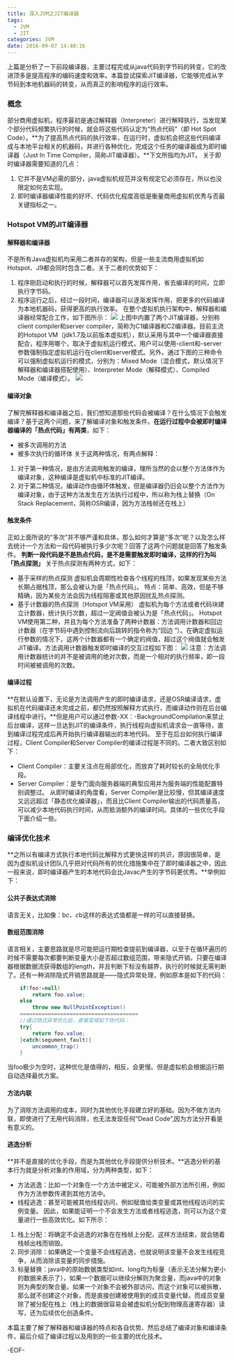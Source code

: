 ```yaml
---
title: 深入JVM之JIT编译器
tags:
  - JVM
  - JIT
categories: JVM
date: 2016-09-07 14:40:16
---
```

上篇是分析了一下前段编译器，主要过程完成从java代码到字节码的转变，它的改进顶多是提高程序的编码速度和效率。本篇尝试探索JIT编译器，它能够完成从字节码到本地机器码的转变，从而真正的影响程序的运行效率。
### 概念
部分商用虚拟机，程序最初是通过解释器（Interpreter）进行解释执行，当发现某个部分代码频繁执行的时候，就会将这些代码认定为“热点代码”（即 Hot Spot Code）。**为了提高热点代码的执行效率，在运行时，虚拟机会把这些代码编译成与本地平台相关的机器码，并进行各种优化，完成这个任务的编译器成为即时编译器（Just In Time Compiler，简称JIT编译器）。**下文所指均为JIT。
关于即时编译器需要知道的几点：
1. 它并不是VM必需的部分，java虚拟机规范并没有规定它必须存在，所以也没限定如何去实现。
2. 即时编译器编译性能的好坏、代码优化程度高低是衡量商用虚拟机优秀与否最关键指标之一。

### Hotspot VM的JIT编译器
#### 解释器和编译器
不是所有Java虚拟机均采用二者并存的架构，但是一些主流商用虚拟机如Hotspot、J9都会同时包含二者。关于二者的优势如下：
1. 程序刚启动和执行的时候，解释器可以首先发挥作用，省去编译的时间，立即执行字节码。
2. 程序运行之后，经过一段时间，编译器可以逐渐发挥作用，把更多的代码编译为本地机器码，获得更高的执行效率。
在整个虚拟机执行架构中，解释器和编译器经常配合工作，如下图所示：
![](http://img.blog.csdn.net/20151105003122855)
上图中内置了两个JIT编译器，分别称client compiler和server compiler，简称为C1编译器和C2编译器。目前主流的Hotspot VM（jdk1.7及以前版本虚拟机），默认采用与其中一个编译器直接配合，程序用哪个，取决于虚拟机运行模式，用户可以使用-client和-server参数强制指定虚拟机运行在client和server模式。另外，通过下图的三种命令可以强制虚拟机运行的模式，分别为：Mixed Mode（混合模式，默认情况下解释器和编译器搭配使用）、Interpreter Mode（解释模式）、Compiled Mode（编译模式）。
![](http://oaewlsdmg.bkt.clouddn.com/image/jpg/QQ%E6%88%AA%E5%9B%BE20160907155152.png)

#### 编译对象
了解完解释器和编译器之后，我们想知道那些代码会被编译？在什么情况下会触发编译？基于这两个问题，来了解编译对象和触发条件。**在运行过程中会被即时编译器编译的「热点代码」有两类**，如下：
- 被多次调用的方法
- 被多次执行的循环体
关于这两种情况，有两点解释：
1. 对于第一种情况，是由方法调用触发的编译，理所当然的会以整个方法体作为编译对象，这种编译是虚拟机中标准的JIT编译。
2. 对于第二种情况，编译动作由循环体触发，但是编译器仍旧会以整个方法作为编译对象，由于这种方法发生在方法执行过程中，所以称为栈上替换（On Stack Replacement，简称OSR编译，因为方法栈帧还在栈上）

#### 触发条件
正如上面所说的“多次”并不够严谨和具体，那么如何才算是“多次”呢？以及怎么样去统计一个方法和一段代码被执行多少次呢？回答了这两个问题就是回答了触发条件。
**判断一段代码是不是热点代码，是不是需要触发即时编译，这样的行为叫「热点探测」**
关于热点探测有两种方式，如下：
- 基于采样的热点探测
虚拟机会周期性检查各个线程的栈顶，如果发现某些方法长期占据栈顶，那么会被认为是「热点代码」。
特点：简单、高效，但是不够精确，因为某些方法会因为线程阻塞或其他原因扰乱热点探测。
- 基于计数器的热点探测（Hotspot VM采用）
虚拟机为每个方法或者代码块建立计数器，统计执行次数，超过一定阀值会被认为是「热点代码」。
Hotspot VM使用第二种，并且为每个方法准备了两种计数器：方法调用计数器和回边计数器（在字节码中遇到控制流向后跳转的指令称为“回边 ”）。在确定虚拟运行参数的情况下，这两个计数器都有一个确定的阀值，超过这个阀值就会触发JIT编译。方法调用计数器触发即时编译的交互过程如下图：
![](http://o9l56z0kf.bkt.clouddn.com/image/blog/jvm_%E6%96%B9%E6%B3%95%E8%B0%83%E7%94%A8%E8%AE%A1%E6%95%B0%E5%99%A8%E8%A7%A6%E5%8F%91%E5%8D%B3%E6%97%B6%E7%BC%96%E8%AF%91.png)
注意：方法调用计数器统计的并不是被调用的绝对次数，而是一个相对的执行频率，即一段时间被被调用的次数。

#### 编译过程
**在默认设置下，无论是方法调用产生的即时编译请求，还是OSR编译请求，虚拟机在代码编译还未完成之前，都仍然按照解释方式执行，而编译动作则在后台编译线程中进行。**但是用户可以通过参数-XX：-BackgroundCompilation来禁止后台编译，这样一旦达到JIT的编译条件，执行线程向虚拟机请求会一直等待，直到编译过程完成后再开始执行编译器输出的本地代码。
至于在后台如何执行编译过程，Client Compiler和Server Compiler的编译过程是不同的。二者大致区别如下：
- Client Compiler：主要关注点在局部优化，而放弃了耗时较长的全局优化手段。
- Server Compiler：是专门面向服务器端的典型应用并为服务端的性能配置特别调整过。
从即时编译的角度看，Server Compiler是比较慢，但其编译速度又远远超过「静态优化编译器」，而且比Client Compiler输出的代码质量高，可以减少本地代码执行时间，从而抵消额外的编译时间。具体的一些优化手段下面介绍一些。

### 编译优化技术
**之所以有编译方式执行本地代码比解释方式更快这样的共识，原因很简单，是因为虚拟机设计团队几乎把对代码所有的优化措施集中在了即时编译器之中，因此一般来说，即时编译器产生的本地代码会比Javac产生的字节码更优秀。**举例如下：
#### 公共子表达式消除
语言无关，比如像：b*c、c*b这样的表达式值都是一样的可以直接替换。
#### 数组范围消除
语言相关，主要思路就是尽可能把运行期检查提前到编译器，以至于在循环遍历的时候不需要每次都要判断变量大小是否超过数组范围，带来隐式开销，只要在编译器根据数据流获得数组的length，并且判断下标没有越界，执行的时候就无需判断了。还有一种消除隐式开销思路就是——隐式异常处理，例如原本是如下的代码：
```java
    if(foo!=null) 
        return foo.value;
    else 
        throw new NullPointException()
    ======================================
    //通过隐式异常优化后，直接变成如下伪代码：
    try{
        return foo.value;
    }catch(segument_fault){
        uncommon_trap()
    }
```
当foo极少为空时，这种优化是值得的，相反，会更慢。但是虚拟机会根据运行期自动选择最优方案。
#### 方法内联
为了消除方法调用的成本，同时为其他优化手段建立好的基础。因为不做方法内联，即使进行了无用代码消除，也无法发现任何“Dead Code”,因为方法分开看是有意义的。
#### 逃逸分析
**并不是直接的优化手段，而是为其他优化手段提供分析技术。**逃逸分析的基本行为就是分析对象的作用域，分为两种类型，如下：
- 方法逃逸：比如一个对象在一个方法中被定义，可能被外部方法所引用，例如作为方法参数传递到其他方法中。
- 线程逃逸：甚至可能被其他线程访问，例如赋值给类变量或其他线程访问的实例变量。
因此，如果能证明一个不会发生方法或者线程逃逸，则可以为这个变量进行一些高效优化。如下所示：
1. 栈上分配：将确定不会逃逸的对象在在栈帧上分配，这样方法结束，就会随着栈帧出栈而销毁。
2. 同步消除：如果确定一个变量不会线程逃逸，也就说明该变量不会发生线程竞争，从而消除该变量的同步措施。
3. 标量替换：java中的原始数据类型如int、long均为标量（表示无法分解为更小的数据来表示了），如果一个数据可以继续分解则为聚合量，而java中的对象则为典型的聚合量。如果一个对象不会被外部访问，而这个对象可以被拆散，那么就不创建这个对象，而是直接创建被使用到的成员变量代替。而成员变量除了被分配在栈上（栈上的数据很容易会被虚拟机分配到物理高速寄存器）读写，还为后续优化创造条件。

本篇主要了解了解释器和编译器的特点和各自优势、然后总结了编译对象和编译条件，最后介绍了编译过程以及用到的一些主要的优化技术。

-EOF-

